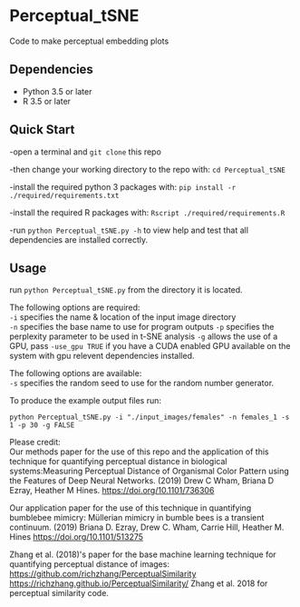 # Perceptual_tSNE

Code to make perceptual embedding plots


## Dependencies
* Python 3.5 or later
* R 3.5 or later

## Quick Start

 -open a terminal and `git clone` this repo  

 -then change your working directory to the repo with: `cd Perceptual_tSNE`  

 -install the required python 3 packages with: `pip install -r ./required/requirements.txt`  

 -install the required R packages with: `Rscript ./required/requirements.R`  

 -run `python Perceptual_tSNE.py -h` to view help and test that all dependencies are installed correctly.

## Usage

 run `python Perceptual_tSNE.py` from the directory it is located.

The following options are required:  
`-i` specifies the name & location of the input image directory  
`-n` specifies the base name to use for program outputs
`-p` specifies the perplexity parameter to be used in t-SNE analysis
`-g` allows the use of a GPU, pass `-use_gpu TRUE` if you have a CUDA enabled GPU available on the system with gpu relevent dependencies installed.

The following options are available:  
`-s` specifies the random seed to use for the random number generator.    

To produce the example output files run:  

`python Perceptual_tSNE.py -i "./input_images/females" -n females_1 -s 1 -p 30 -g FALSE`



Please credit:  
Our methods paper for the use of this repo and the application of this technique for quantifying perceptual distance in biological systems:Measuring Perceptual Distance of Organismal Color Pattern using the Features of Deep Neural Networks. (2019) Drew C Wham, Briana D Ezray, Heather M Hines. https://doi.org/10.1101/736306

Our application paper for the use of this technique in quantifying bumblebee mimicry: Müllerian mimicry in bumble bees is a transient continuum. (2019) Briana D. Ezray, Drew C. Wham, Carrie Hill, Heather M. Hines https://doi.org/10.1101/513275

Zhang et al. (2018)'s paper for the base machine learning technique for quantifying perceptual distance of images:
https://github.com/richzhang/PerceptualSimilarity https://richzhang.github.io/PerceptualSimilarity/ Zhang et al. 2018 for perceptual similarity code.
